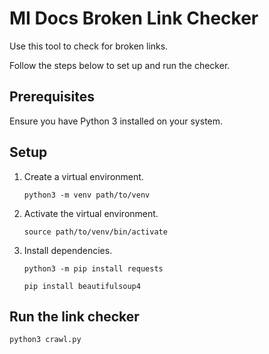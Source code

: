 # MI Docs Broken Link Checker

Use this tool to check for broken links. 

Follow the steps below to set up and run the checker.

## Prerequisites

Ensure you have Python 3 installed on your system.

## Setup

1. Create a virtual environment.

   `python3 -m venv path/to/venv`

2. Activate the virtual environment.

   `source path/to/venv/bin/activate`

3. Install dependencies.

   `python3 -m pip install requests`

   `pip install beautifulsoup4`

## Run the link checker

   `python3 crawl.py`
